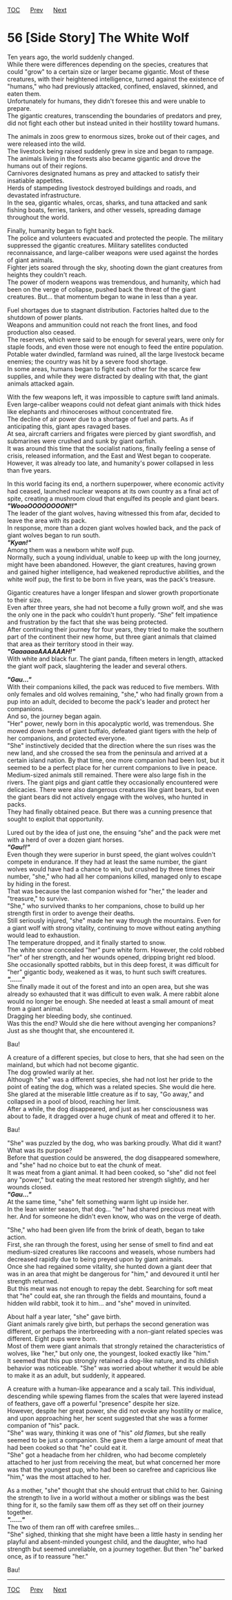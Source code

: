 [TOC](../readme.md)&nbsp;&nbsp;&nbsp;&nbsp;&nbsp;&nbsp;[Prev](section_0026.md)&nbsp;&nbsp;&nbsp;&nbsp;&nbsp;&nbsp;[Next](../../Volume%203/chapters/section_0001.md)



# 56 \[Side Story\] The White Wolf

Ten years ago, the world suddenly changed.  
While there were differences depending on the species, creatures that
could "grow" to a certain size or larger became gigantic. Most of these
creatures, with their heightened intelligence, turned against the
existence of "humans," who had previously attacked, confined, enslaved,
skinned, and eaten them.  
Unfortunately for humans, they didn't foresee this and were unable to
prepare.  
The gigantic creatures, transcending the boundaries of predators and
prey, did not fight each other but instead united in their hostility
toward humans.  
  
The animals in zoos grew to enormous sizes, broke out of their cages,
and were released into the wild.  
The livestock being raised suddenly grew in size and began to rampage.  
The animals living in the forests also became gigantic and drove the
humans out of their regions.  
Carnivores designated humans as prey and attacked to satisfy their
insatiable appetites.  
Herds of stampeding livestock destroyed buildings and roads, and
devastated infrastructure.  
In the sea, gigantic whales, orcas, sharks, and tuna attacked and sank
fishing boats, ferries, tankers, and other vessels, spreading damage
throughout the world.  
  
Finally, humanity began to fight back.  
The police and volunteers evacuated and protected the people. The
military suppressed the gigantic creatures. Military satellites
conducted reconnaissance, and large-caliber weapons were used against
the hordes of giant animals.  
Fighter jets soared through the sky, shooting down the giant creatures
from heights they couldn't reach.  
The power of modern weapons was tremendous, and humanity, which had been
on the verge of collapse, pushed back the threat of the giant creatures.
But... that momentum began to wane in less than a year.  
  
Fuel shortages due to stagnant distribution. Factories halted due to the
shutdown of power plants.  
Weapons and ammunition could not reach the front lines, and food
production also ceased.  
The reserves, which were said to be enough for several years, were only
for staple foods, and even those were not enough to feed the entire
population. Potable water dwindled, farmland was ruined, all the large
livestock became enemies; the country was hit by a severe food
shortage.  
In some areas, humans began to fight each other for the scarce few
supplies, and while they were distracted by dealing with that, the giant
animals attacked again.  
  
With the few weapons left, it was impossible to capture swift land
animals. Even large-caliber weapons could not defeat giant animals with
thick hides like elephants and rhinoceroses without concentrated fire.  
The decline of air power due to a shortage of fuel and parts. As if
anticipating this, giant apes ravaged bases.  
At sea, aircraft carriers and frigates were pierced by giant swordfish,
and submarines were crushed and sunk by giant oarfish.  
It was around this time that the socialist nations, finally feeling a
sense of crisis, released information, and the East and West began to
cooperate. However, it was already too late, and humanity's power
collapsed in less than five years.  
  
In this world facing its end, a northern superpower, where economic
activity had ceased, launched nuclear weapons at its own country as a
final act of spite, creating a mushroom cloud that engulfed its people
and giant bears.  
***"WoooOOOOOOOON!!"***  
The leader of the giant wolves, having witnessed this from afar, decided
to leave the area with its pack.  
In response, more than a dozen giant wolves howled back, and the pack of
giant wolves began to run south.  
***"Kyan!"***  
Among them was a newborn white wolf pup.  
Normally, such a young individual, unable to keep up with the long
journey, might have been abandoned. However, the giant creatures, having
grown and gained higher intelligence, had weakened reproductive
abilities, and the white wolf pup, the first to be born in five years,
was the pack's treasure.  
  
Gigantic creatures have a longer lifespan and slower growth
proportionate to their size.  
Even after three years, she had not become a fully grown wolf, and she
was the only one in the pack who couldn't hunt properly. “She” felt
impatience and frustration by the fact that she was being protected.  
After continuing their journey for four years, they tried to make the
southern part of the continent their new home, but three giant animals
that claimed that area as their territory stood in their way.  
***"GaaaaaaAAAAAAH!"***  
With white and black fur. The giant panda, fifteen meters in length,
attacked the giant wolf pack, slaughtering the leader and several
others.  
  
***"Gau..."***  
With their companions killed, the pack was reduced to five members. With
only females and old wolves remaining, "she," who had finally grown from
a pup into an adult, decided to become the pack's leader and protect her
companions.  
And so, the journey began again.  
"Her" power, newly born in this apocalyptic world, was tremendous. She
mowed down herds of giant buffalo, defeated giant tigers with the help
of her companions, and protected everyone.  
"She" instinctively decided that the direction where the sun rises was
the new land, and she crossed the sea from the peninsula and arrived at
a certain island nation. By that time, one more companion had been lost,
but it seemed to be a perfect place for her current companions to live
in peace.  
Medium-sized animals still remained. There were also large fish in the
rivers. The giant pigs and giant cattle they occasionally encountered
were delicacies. There were also dangerous creatures like giant bears,
but even the giant bears did not actively engage with the wolves, who
hunted in packs.  
They had finally obtained peace. But there was a cunning presence that
sought to exploit that opportunity.  
  
Lured out by the idea of just one, the ensuing “she” and the pack were
met with a herd of over a dozen giant horses.  
***"Gau!!"***  
Even though they were superior in burst speed, the giant wolves couldn't
compete in endurance. If they had at least the same number, the giant
wolves would have had a chance to win, but crushed by three times their
number, "she," who had all her companions killed, managed only to escape
by hiding in the forest.  
That was because the last companion wished for "her," the leader and
"treasure," to survive.  
"She," who survived thanks to her companions, chose to build up her
strength first in order to avenge their deaths.  
Still seriously injured, "she" made her way through the mountains. Even
for a giant wolf with strong vitality, continuing to move without eating
anything would lead to exhaustion.  
The temperature dropped, and it finally started to snow.  
The white snow concealed "her" pure white form. However, the cold robbed
"her" of her strength, and her wounds opened, dripping bright red
blood.  
She occasionally spotted rabbits, but in this deep forest, it was
difficult for "her" gigantic body, weakened as it was, to hunt such
swift creatures.  
***"......"***  
She finally made it out of the forest and into an open area, but she was
already so exhausted that it was difficult to even walk. A mere rabbit
alone would no longer be enough. She needed at least a small amount of
meat from a giant animal.  
Dragging her bleeding body, she continued.  
Was this the end? Would she die here without avenging her companions?
Just as she thought that, she encountered it.  
  
Bau!  
  
A creature of a different species, but close to hers, that she had seen
on the mainland, but which had not become gigantic.  
The dog growled warily at her.  
Although "she" was a different species, she had not lost her pride to
the point of eating the dog, which was a related species. She would die
here. She glared at the miserable little creature as if to say, "Go
away," and collapsed in a pool of blood, reaching her limit.  
After a while, the dog disappeared, and just as her consciousness was
about to fade, it dragged over a huge chunk of meat and offered it to
her.  
  
Bau!  
  
"She" was puzzled by the dog, who was barking proudly. What did it want?
What was its purpose?  
Before that question could be answered, the dog disappeared somewhere,
and "she" had no choice but to eat the chunk of meat.  
It was meat from a giant animal. It had been cooked, so "she" did not
feel any "power," but eating the meat restored her strength slightly,
and her wounds closed.  
***"Gau..."***  
At the same time, "she" felt something warm light up inside her.  
In the lean winter season, that dog... "he" had shared precious meat
with her. And for someone he didn't even know, who was on the verge of
death.  
  
"She," who had been given life from the brink of death, began to take
action.  
First, she ran through the forest, using her sense of smell to find and
eat medium-sized creatures like raccoons and weasels, whose numbers had
decreased rapidly due to being preyed upon by giant animals.  
Once she had regained some vitality, she hunted down a giant deer that
was in an area that might be dangerous for "him," and devoured it until
her strength returned.  
But this meat was not enough to repay the debt. Searching for soft meat
that "he" could eat, she ran through the fields and mountains, found a
hidden wild rabbit, took it to him... and "she" moved in uninvited.  
  
About half a year later, "she" gave birth.  
Giant animals rarely give birth, but perhaps the second generation was
different, or perhaps the interbreeding with a non-giant related species
was different. Eight pups were born.  
Most of them were giant animals that strongly retained the
characteristics of wolves, like "her," but only one, the youngest,
looked exactly like "him."  
It seemed that this pup strongly retained a dog-like nature, and its
childish behavior was noticeable. "She" was worried about whether it
would be able to make it as an adult, but suddenly, it appeared.  
  
A creature with a human-like appearance and a scaly tail. This
individual, descending while spewing flames from the scales that were
layered instead of feathers, gave off a powerful "presence" despite her
size.  
However, despite her great power, she did not evoke any hostility or
malice, and upon approaching her, her scent suggested that she was a
former companion of "his" pack.  
"She" was wary, thinking it was one of "his" *old flames*, but she
really seemed to be just a companion. She gave them a large amount of
meat that had been cooked so that "he" could eat it.  
"She" got a headache from her children, who had become completely
attached to her just from receiving the meat, but what concerned her
more was that the youngest pup, who had been so carefree and capricious
like "him," was the most attached to her.  
  
As a mother, "she" thought that she should entrust that child to her.
Gaining the strength to live in a world without a mother or siblings was
the best thing for it, so the family saw them off as they set off on
their journey together.  
***"......"***  
The two of them ran off with carefree smiles...  
"She" sighed, thinking that she might have been a little hasty in
sending her playful and absent-minded youngest child, and the daughter,
who had strength but seemed unreliable, on a journey together. But then
"he" barked once, as if to reassure "her."  
  
Bau!  
  
  


---
[TOC](../readme.md)&nbsp;&nbsp;&nbsp;&nbsp;&nbsp;&nbsp;[Prev](section_0026.md)&nbsp;&nbsp;&nbsp;&nbsp;&nbsp;&nbsp;[Next](../../Volume%203/chapters/section_0001.md)

